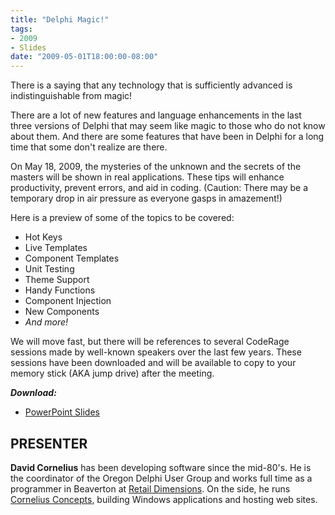```yaml
---
title: "Delphi Magic!"
tags:
- 2009
- Slides
date: "2009-05-01T18:00:00-08:00"
---
```


There is a saying that any technology that is sufficiently advanced is indistinguishable from magic!

There are a lot of new features and language enhancements in the last three versions of Delphi that may seem like magic to those who do not know about them.  And there are some features that have been in Delphi for a long time that some don't realize are there.

On May 18, 2009, the mysteries of the unknown and the secrets of the masters will be shown in real applications.  These tips will enhance productivity, prevent errors, and aid in coding.  (Caution: There may be a temporary drop in air pressure as everyone gasps in amazement!)

Here is a preview of some of the topics to be covered:

- Hot Keys
- Live Templates
- Component Templates
- Unit Testing
- Theme Support
- Handy Functions
- Component Injection
- New Components
- *And more!*

We will move fast, but there will be references to several CodeRage sessions made by well-known speakers over the last few years.  These sessions have been downloaded and will be available to copy to your memory stick (AKA jump drive) after the meeting.

***Download:***
- [PowerPoint Slides](https://presentations.odug.org/2009-05_DelphiMagic/DelphiMagic.pptx)

## PRESENTER ##

**David Cornelius** has been developing software since the mid-80's. He is the coordinator of the Oregon Delphi User Group and works full time as a programmer in Beaverton at [Retail Dimensions](http://retaildimensions.com). On the side, he runs [Cornelius Concepts](http://CorneliusConcepts.com), building Windows applications and hosting web sites.
